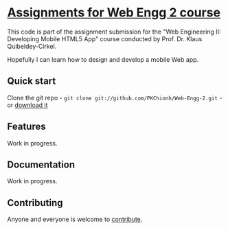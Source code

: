 # [Assignments for Web Engg 2 course](http://mobileboilerplate.com/)

This code is part of the assignment submission for the "Web Engineering II: 
Developing Mobile HTML5 App" course conducted by Prof. Dr. Klaus Quibeldey-Cirkel.

Hopefully I can learn how to design and develop a mobile Web app. 


## Quick start

Clone the git repo - `git clone git://github.com/PKChionh/Web-Engg-2.git` -
or [download it](https://github.com/PKChionh/Web-Engg-2/zipball/master)

## Features

Work in progress.

## Documentation

Work in progress.


## Contributing

Anyone and everyone is welcome to [contribute](/PKChionh/Web-Engg-2/blob/master/doc/contribute.md).
